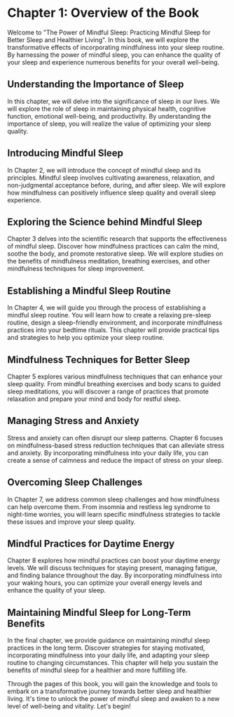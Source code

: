 Chapter 1: Overview of the Book
===============================

Welcome to "The Power of Mindful Sleep: Practicing Mindful Sleep for Better Sleep and Healthier Living". In this book, we will explore the transformative effects of incorporating mindfulness into your sleep routine. By harnessing the power of mindful sleep, you can enhance the quality of your sleep and experience numerous benefits for your overall well-being.

Understanding the Importance of Sleep
-------------------------------------

In this chapter, we will delve into the significance of sleep in our lives. We will explore the role of sleep in maintaining physical health, cognitive function, emotional well-being, and productivity. By understanding the importance of sleep, you will realize the value of optimizing your sleep quality.

Introducing Mindful Sleep
-------------------------

In Chapter 2, we will introduce the concept of mindful sleep and its principles. Mindful sleep involves cultivating awareness, relaxation, and non-judgmental acceptance before, during, and after sleep. We will explore how mindfulness can positively influence sleep quality and overall sleep experience.

Exploring the Science behind Mindful Sleep
------------------------------------------

Chapter 3 delves into the scientific research that supports the effectiveness of mindful sleep. Discover how mindfulness practices can calm the mind, soothe the body, and promote restorative sleep. We will explore studies on the benefits of mindfulness meditation, breathing exercises, and other mindfulness techniques for sleep improvement.

Establishing a Mindful Sleep Routine
------------------------------------

In Chapter 4, we will guide you through the process of establishing a mindful sleep routine. You will learn how to create a relaxing pre-sleep routine, design a sleep-friendly environment, and incorporate mindfulness practices into your bedtime rituals. This chapter will provide practical tips and strategies to help you optimize your sleep routine.

Mindfulness Techniques for Better Sleep
---------------------------------------

Chapter 5 explores various mindfulness techniques that can enhance your sleep quality. From mindful breathing exercises and body scans to guided sleep meditations, you will discover a range of practices that promote relaxation and prepare your mind and body for restful sleep.

Managing Stress and Anxiety
---------------------------

Stress and anxiety can often disrupt our sleep patterns. Chapter 6 focuses on mindfulness-based stress reduction techniques that can alleviate stress and anxiety. By incorporating mindfulness into your daily life, you can create a sense of calmness and reduce the impact of stress on your sleep.

Overcoming Sleep Challenges
---------------------------

In Chapter 7, we address common sleep challenges and how mindfulness can help overcome them. From insomnia and restless leg syndrome to night-time worries, you will learn specific mindfulness strategies to tackle these issues and improve your sleep quality.

Mindful Practices for Daytime Energy
------------------------------------

Chapter 8 explores how mindful practices can boost your daytime energy levels. We will discuss techniques for staying present, managing fatigue, and finding balance throughout the day. By incorporating mindfulness into your waking hours, you can optimize your overall energy levels and enhance the quality of your sleep.

Maintaining Mindful Sleep for Long-Term Benefits
------------------------------------------------

In the final chapter, we provide guidance on maintaining mindful sleep practices in the long term. Discover strategies for staying motivated, incorporating mindfulness into your daily life, and adapting your sleep routine to changing circumstances. This chapter will help you sustain the benefits of mindful sleep for a healthier and more fulfilling life.

Through the pages of this book, you will gain the knowledge and tools to embark on a transformative journey towards better sleep and healthier living. It's time to unlock the power of mindful sleep and awaken to a new level of well-being and vitality. Let's begin!
